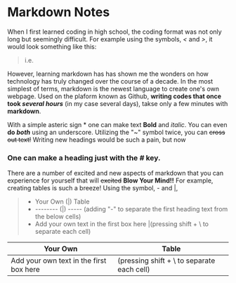 # Markdown Notes

When I first learned coding in high school, the coding format was not only long but seemingly difficult. For example using the symbols, *<* and *>*, it would look something like this:

> i.e. <html>
>      <body></body>
>          </html>

However, learning markdown has has shown me the wonders on how technology has truly changed over the course of a decade. In the most simplest of terms, markdown is the newest language to create one's own webpage. Used on the plaform known as Github, **writing codes that once took _several hours_** (in my case several days), takse only a few minutes with **markdown**. 

With a simple asteric sign * one can make text **Bold** and *italic*. You can even **do _both_** using an underscore. Utilizing the "~" symbol twice, you can ~~cross out text!~~ Writing new headings would be such a pain, but now

### One can make a heading just with the *#* key.

There are a number of excited and new aspects of markdown that you can experience for yourself that will ~~excited~~ **Blow Your Mind!!** For example, creating tables is such a breeze! Using the symbol, *-* and |,

> * Your Own (|) Table 
> * -------- (|) ----- (adding "-" to separate the first heading text from the below cells)
> * Add your own text in the first box here |(pressing shift + \ to separate each cell)

Your Own | Table
-------- | -----
Add your own text in the first box here |(pressing shift + \ to separate each cell)
